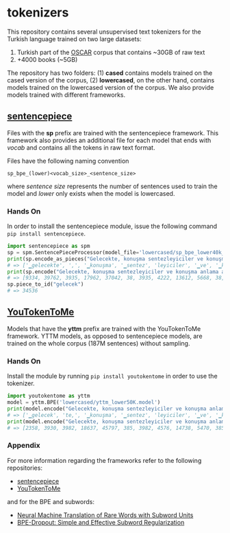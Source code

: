# tokenizers
This repository contains several unsupervised text tokenizers for the Turkish language trained on two large datasets:
1) Turkish part of the [OSCAR](https://oscar-corpus.com/) corpus that contains ~30GB of raw text
2) +4000 books (~5GB)

The repository has two folders: (1) **cased** contains models trained on the cased version of the corpus, (2) **lowercased**, on the other hand, contains models trained on the lowercased version of the corpus. We also provide models trained with different frameworks.

## [sentencepiece](https://github.com/google/sentencepiece)
 Files with the **sp** prefix are trained with the sentencepiece framework. This framework also provides an additional file for each model that ends with *vocab* and contains all the tokens in raw text format.

 Files have the following naming convention
 ```
 sp_bpe_(lower)<vocab_size>_<sentence_size>
 ```
 where *sentence size* represents the number of sentences used to train the model and *lower* only exists when the model is lowercased.

 ### Hands On
 In order to install the sentencepiece module, issue the following command    
 ```pip install sentencepiece```.

``` python
import sentencepiece as spm
sp = spm.SentencePieceProcessor(model_file='lowercased/sp_bpe_lower40k_50M.model')
print(sp.encode_as_pieces("Gelecekte, konuşma sentezleyiciler ve konuşma anlama alanındaki gelişmeler ve makine-insan iletişiminin gelişmesi, insanın makineden beklentilerini yükseltecektir.".lower()))
# => ['▁gelecekte', ',', '▁konuşma', '▁sentez', 'leyiciler', '▁ve', '▁konuşma', '▁anlama', '▁alanındaki', '▁gelişmeler', '▁ve', '▁makine', '-', 'insan', '▁iletişim', 'inin', '▁gelişmesi', ',', '▁insanın', '▁makin', 'eden', '▁beklentilerini', '▁yüksel', 'tecek', 'tir', '.']
print(sp.encode("Gelecekte, konuşma sentezleyiciler ve konuşma anlama alanındaki gelişmeler ve makine-insan iletişiminin gelişmesi, insanın makineden beklentilerini yükseltecektir.".lower()))
# => [9334, 39762, 3935, 17962, 37042, 38, 3935, 4222, 13612, 5668, 38, 6612, 39776, 10661, 2627, 149, 11346, 39762, 2489, 2371, 290, 23596, 1591, 13135, 177, 39758]
sp.piece_to_id("gelecek")
# => 34536
```

## [YouTokenToMe](https://github.com/VKCOM/YouTokenToMe)
Models that have the **yttm** prefix are trained with the YouTokenToMe framework. YTTM models, as opposed to sentencepiece models, are trained on the whole corpus (187M sentences) without sampling.
### Hands On
Install the module by running ```pip install youtokentome``` in order to use the tokenizer.
``` python
import youtokentome as yttm
model = yttm.BPE('lowercased/yttm_lower50K.model')
print(model.encode("Gelecekte, konuşma sentezleyiciler ve konuşma anlama alanındaki gelişmeler ve makine-insan iletişiminin gelişmesi, insanın makineden beklentilerini yükseltecektir.".lower(), output_type=yttm.OutputType.SUBWORD))
# => ['▁gelecek', 'te,', '▁konuşma', '▁sentez', 'leyiciler', '▁ve', '▁konuşma', '▁anlama', '▁alanındaki', '▁gelişmeler', '▁ve', '▁makine', '-', 'insan', '▁iletişim', 'inin', '▁geliş', 'mesi,', '▁insanın', '▁makin', 'eden', '▁beklentilerini', '▁yüksel', 'tecek', 'tir.']
print(model.encode("Gelecekte, konuşma sentezleyiciler ve konuşma anlama alanındaki gelişmeler ve makine-insan iletişiminin gelişmesi, insanın makineden beklentilerini yükseltecektir.".lower(), output_type=yttm.OutputType.ID))
# => [2358, 3930, 3982, 18637, 45797, 385, 3982, 4576, 14738, 5470, 385, 7622, 42, 12117, 3732, 498, 1066, 4156, 3070, 2774, 643, 25767, 2023, 14498, 795]
```

### Appendix
For more information regarding the frameworks refer to the following repositories:
- [sentencepiece](https://github.com/google/sentencepiece)
- [YouTokenToMe](https://github.com/VKCOM/YouTokenToMe)

and for the BPE and subwords:
- [Neural Machine Translation of Rare Words with Subword Units](https://arxiv.org/abs/1508.07909)
- [BPE-Dropout: Simple and Effective Subword Regularization](https://arxiv.org/abs/1910.13267)
